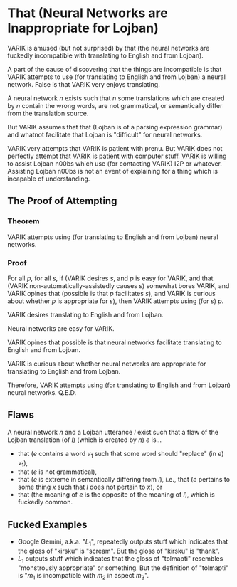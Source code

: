 # That (Neural Networks are Inappropriate for Lojban)
VARIK is amused (but not surprised) by that (the neural networks are fuckedly incompatible with translating to English and from Lojban).

A part of the cause of discovering that the things are incompatible is that VARIK attempts to use (for translating to English and from Lojban) a neural network.  False is that VARIK very enjoys translating.

 A neural network $n$ exists such that $n$ some translations which are created by $n$ contain the wrong words, are not grammatical, or semantically differ from the translation source.

But VARIK assumes that that (Lojban is of a parsing expression grammar) and whatnot facilitate that Lojban is "difficult" for neural networks.

VARIK very attempts that VARIK is patient with prenu.  But VARIK does not perfectly attempt that VARIK is patient with computer stuff.  VARIK is willing to assist Lojban n00bs which use (for contacting VARIK) I2P or whatever.  Assisting Lojban n00bs is not an event of explaining for a thing which is incapable of understanding.

## The Proof of Attempting

### Theorem
VARIK attempts using (for translating to English and from Lojban) neural networks.

### Proof
For all $p$, for all $s$, if (VARIK desires $s$, and $p$ is easy for VARIK, and that (VARIK non-automatically-assistedly causes $s$) somewhat bores VARIK, and VARIK opines that (possible is that $p$ facilitates $s$), and VARIK is curious about whether $p$ is appropriate for $s$), then VARIK attempts using (for $s$) $p$.

VARIK desires translating to English and from Lojban.

Neural networks are easy for VARIK.

VARIK opines that possible is that neural networks facilitate translating to English and from Lojban.

VARIK is curious about whether neural networks are appropriate for translating to English and from Lojban.

Therefore, VARIK attempts using (for translating to English and from Lojban) neural networks.  Q.E.D.

## Flaws
A neural network $n$ and a Lojban utterance $l$ exist such that a flaw of the Lojban translation (of $l$) (which is created by $n$) $e$ is...

* that ($e$ contains a word $v_1$ such that some word should "replace" (in $e$) $v_1$),
* that ($e$ is not grammatical),
* that ($e$ is extreme in semantically differing from $l$), i.e., that ($e$ pertains to some thing $x$ such that $l$ does not pertain to $x$), or
* that (the meaning of $e$ is the opposite of the meaning of $l$), which is fuckedly common.

## Fucked Examples
* Google Gemini, a.k.a. "$L_1$", repeatedly outputs stuff which indicates that the gloss of "kirsku" is "scream".  But the gloss of "kirsku" is "thank".
* $L_1$ outputs stuff which indicates that the gloss of "tolmapti" resembles "monstrously appropriate" or something.  But the definition of "tolmapti" is "$m_1$ is incompatible with $m_2$ in aspect $m_3$".
